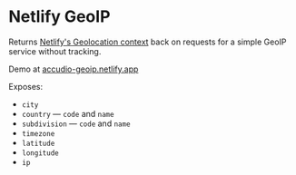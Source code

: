 # Netlify GeoIP

Returns [Netlify's Geolocation context](https://docs.netlify.com/edge-functions/api/#netlify-specific-context-object) back on requests for a simple GeoIP service without tracking.

Demo at [accudio-geoip.netlify.app](https://accudio-geoip.netlify.app)

Exposes:

- `city`
- `country` — `code` and `name`
- `subdivision` — `code` and `name`
- `timezone`
- `latitude`
- `longitude`
- `ip`
